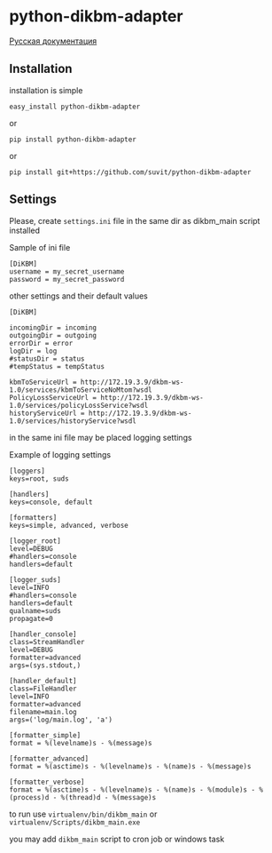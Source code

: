 python-dikbm-adapter
=========================

[Русская документация](python-dikbm-adapter/README-ru.md)


Installation
----------------

installation is simple

    easy_install python-dikbm-adapter

or

    pip install python-dikbm-adapter

or

    pip install git+https://github.com/suvit/python-dikbm-adapter

Settings
-----------------------

Please, create ``settings.ini`` file in the same dir as dikbm_main script installed

Sample of ini file

    [DiKBM]
    username = my_secret_username
    password = my_secret_password

other settings and their default values

    [DiKBM]

    incomingDir = incoming
    outgoingDir = outgoing
    errorDir = error
    logDir = log
    #statusDir = status
    #tempStatus = tempStatus

    kbmToServiceUrl = http://172.19.3.9/dkbm-ws-1.0/services/kbmToServiceNoMtom?wsdl
    PolicyLossServiceUrl = http://172.19.3.9/dkbm-ws-1.0/services/policyLossService?wsdl
    historyServiceUrl = http://172.19.3.9/dkbm-ws-1.0/services/historyService?wsdl

in the same ini file may be placed logging settings

Example of logging settings

    [loggers]
    keys=root, suds

    [handlers]
    keys=console, default

    [formatters]
    keys=simple, advanced, verbose

    [logger_root]
    level=DEBUG
    #handlers=console
    handlers=default

    [logger_suds]
    level=INFO
    #handlers=console
    handlers=default
    qualname=suds
    propagate=0

    [handler_console]
    class=StreamHandler
    level=DEBUG
    formatter=advanced
    args=(sys.stdout,)

    [handler_default]
    class=FileHandler
    level=INFO
    formatter=advanced
    filename=main.log
    args=('log/main.log', 'a')

    [formatter_simple]
    format = %(levelname)s - %(message)s

    [formatter_advanced]
    format = %(asctime)s - %(levelname)s - %(name)s - %(message)s

    [formatter_verbose]
    format = %(asctime)s - %(levelname)s - %(name)s - %(module)s - %(process)d - %(thread)d - %(message)s

to run use ``virtualenv/bin/dikbm_main`` or ``virtualenv/Scripts/dikbm_main.exe``

you may add ``dikbm_main`` script to cron job or windows task
